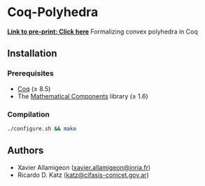 # Coq-Polyhedra
**[Link to pre-print: Click here](https://arxiv.org/pdf/1706.10269.pdf)**
Formalizing convex polyhedra in Coq

## Installation
### Prerequisites
* [Coq](https://coq.inria.fr) (&ge; 8.5)
* The [Mathematical Components](https://github.com/math-comp/math-comp) library (&ge; 1.6)

### Compilation
```bash
./configure.sh && make
```

## Authors

* Xavier Allamigeon (<xavier.allamigeon@inria.fr>)
* Ricardo D. Katz (<katz@cifasis-conicet.gov.ar>)

